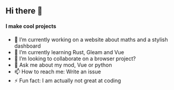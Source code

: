 ## Hi there 👋

#### I make cool projects

- 🔭 I’m currently working on a website about maths and a stylish dashboard
- 🌱 I’m currently learning Rust, Gleam and Vue
- 👯 I’m looking to collaborate on a browser project?
- 💬 Ask me about my mod, Vue or python
- 📫 How to reach me: Write an issue
- ⚡ Fun fact: I am actually not great at coding

<!--
**Elephant-on-github/Elephant-on-github** is a ✨ _special_ ✨ repository because its `README.md` (this file) appears on your GitHub profile.

Here are some ideas to get you started:

- 🔭 I’m currently working on ...
- 🌱 I’m currently learning ...
- 👯 I’m looking to collaborate on ...
- 🤔 I’m looking for help with ...
- 💬 Ask me about ...
- 📫 How to reach me: ...
- 😄 Pronouns: ...
- ⚡ Fun fact: ...
-->
